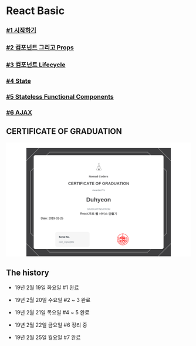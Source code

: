 # React Basic

### [#1 시작하기](document/reactJsBasic01.md)

### [#2 컴포넌트 그리고 Props](document/reactJsBasic02.md)

### [#3 컴포넌트 Lifecycle](document/reactJsBasic03.md)

### [#4 State](document/reactJsBasic04.md)

### [#5 Stateless Functional Components](document/reactJsBasic05.md)

### [#6 AJAX](document/reactJsBasic06.md)

<!-- ### #7 Finishing Up(document/reactJsBasic07.md) -->

<!-- ### #8 Building for Production(document/reactJsBasic08.md) -->

## CERTIFICATE OF GRADUATION

![](certificate-of-completion-for-reactjs.png)

## The history

- 19년 2월 19일 화요일 #1 완료

- 19년 2월 20일 수요일 #2 ~ 3 완료

- 19년 2월 21일 목요일 #4 ~ 5 완료

- 19년 2월 22일 금요일 #6 정리 중

- 19년 2월 25일 월요일 #7 완료